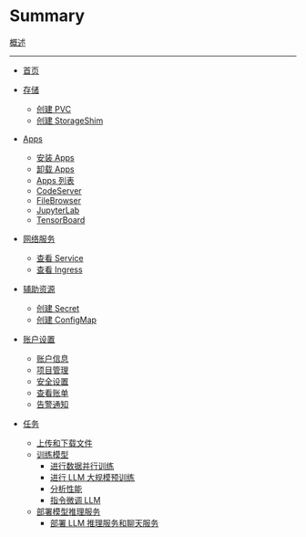 # Summary

[概述](./overview.md)

---

* [首页](homepage.md)

* [存储](storage/index.md)
    * [创建 PVC](storage/volume.md)
    * [创建 StorageShim](storage/adapter.md)

* [Apps](app/index.md)
    * [安装 Apps](app/install-app.md)
    * [卸载 Apps](app/uninstall-app.md)<!-- * [管理 Apps](app/manage-app.md) -->
    * [Apps 列表](app/app-list.md)
    * [CodeServer](app/codeserver.md)
    * [FileBrowser](app/filebrowser.md)
    * [JupyterLab](app/jupyter-lab.md)
    * [TensorBoard](app/tensorboard.md)
    <!-- * [Terminal](app/terminal.md)
    * [Job Manager](app/job-manager.md)
    * [PostgreSQL](app/postgresql.md) -->
    
* [网络服务](network/index.md)
    * [查看 Service](network/service.md)
    * [查看 Ingress](network/ingress.md)

* [辅助资源](auxiliary/index.md)
    * [创建 Secret](auxiliary/secret.md)
    * [创建 ConfigMap](auxiliary/configmap.md)

* [账户设置](account/index.md)
    * [账户信息](account/view-profile.md)
    * [项目管理](account/project-management.md)
    * [安全设置](account/security-setting.md)
    * [查看账单](account/view-bill.md)
    * [告警通知](account/alert-notification.md)

* [任务](task/index.md)
    * [上传和下载文件](task/upload-and-download-file.md)
    * [训练模型](task/train-model/index.md)
        * [进行数据并行训练](task/train-model/dp-training.md)
        * [进行 LLM 大规模预训练](task/train-model/llm-large-scale-pretraining.md)
        * [分析性能](task/train-model/profile.md)
        * [指令微调 LLM](task/train-model/llm-instruction-tuning.md)
        <!-- * [使用 Job Manager](task/train-model/use-job-manager.md) -->
    * [部署模型推理服务](task/deploy-model/index.md)
        * [部署 LLM 推理服务和聊天服务](task/deploy-model/deploy-llm.md)
